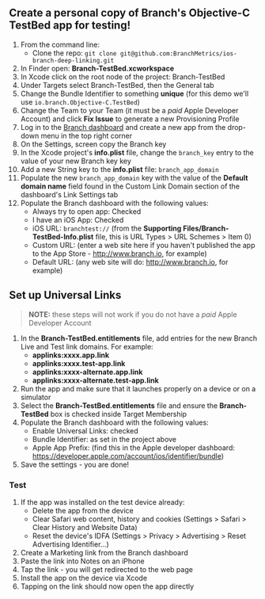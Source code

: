 ## Create a personal copy of Branch's Objective-C TestBed app for testing!

1. From the command line:
     - Clone the repo: `git clone git@github.com:BranchMetrics/ios-branch-deep-linking.git`
2. In Finder open: **Branch-TestBed.xcworkspace**
3. In Xcode click on the root node of the project: Branch-TestBed
4. Under Targets select Branch-TestBed, then the General tab
5. Change the Bundle Identifier to something **unique** (for this demo we'll use `io.branch.Objective-C.TestBed`)
6. Change the Team to your Team (it must be a *paid* Apple Developer Account) and click **Fix Issue** to generate a new Provisioning Profile
7. Log in to the [Branch dashboard](https://dashboard.branch.io) and create a new app from the drop-down menu in the top right corner
8. On the Settings, screen copy the Branch key
9. In the Xcode project's **info.plist** file, change the `branch_key` entry to the value of your new Branch key key
10. Add a new String key to the **info.plist** file: `branch_app_domain`
11. Populate the new `branch_app_domain` key with the value of the **Default domain name** field found in the Custom Link Domain section of the dashboard's Link Settings tab
12. Populate the Branch dashboard with the following values:
    - Always try to open app: Checked
    - I have an iOS App: Checked
    - iOS URL: `branchtest://` (from the **Supporting Files/Branch-TestBed-Info.plist** file, this is URL Types > URL Schemes > Item 0)
    - Custom URL: (enter a web site here if you haven't published the app to the App Store - http://www.branch.io, for example)
    - Default URL: (any web site will do: http://www.branch.io, for example)

## Set up Universal Links

> **NOTE:** these steps will not work if you do not have a *paid* Apple Developer Account

1. In the **Branch-TestBed.entitlements** file, add entries for the new Branch Live and Test link domains. For example:
    - **applinks:xxxx.app.link**
    - **applinks:xxxx.test-app.link**
    - **applinks:xxxx-alternate.app.link**
    - **applinks:xxxx-alternate.test-app.link**
2. Run the app and make sure that it launches properly on a device or on a simulator
3. Select the **Branch-TestBed.entitlements** file and ensure the **Branch-TestBed** box is checked inside Target Membership
4. Populate the Branch dashboard with the following values:
    - Enable Universal Links: checked
    - Bundle Identifier: as set in the project above
    - Apple App Prefix: (find this in the Apple developer dashboard: https://developer.apple.com/account/ios/identifier/bundle)
4. Save the settings - you are done!

### Test
1. If the app was installed on the test device already:
    - Delete the app from the device
    - Clear Safari web content, history and cookies (Settings > Safari > Clear History and Website Data)
    - Reset the device's IDFA (Settings > Privacy > Advertising > Reset Advertising Identifier...)
2. Create a Marketing link from the Branch dashboard
3. Paste the link into Notes on an iPhone
4. Tap the link - you will get redirected to the web page
5. Install the app on the device via Xcode
6. Tapping on the link should now open the app directly

